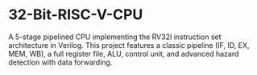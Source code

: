 # 32-Bit-RISC-V-CPU
A 5-stage pipelined CPU implementing the RV32I instruction set architecture in Verilog. This project features a classic pipeline (IF, ID, EX, MEM, WB), a full register file, ALU, control unit, and advanced hazard detection with data forwarding. 
